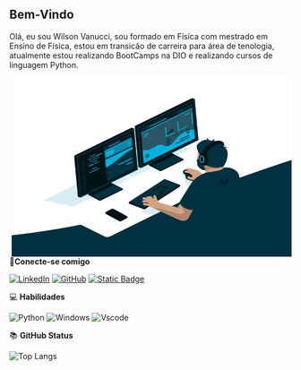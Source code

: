 ## Bem-Vindo
Olá, eu sou Wilson Vanucci, sou formado em Física com mestrado em Ensino de Física, estou em transicão de carreira para área de tenologia, atualmente estou realizando BootCamps na DIO e realizando cursos de linguagem Python.

<img align="right" alt="GIF" src="https://github.com/wvanucci/wvanucci/blob/main/code.gif?raw=true" width="500" height="320" />

📩**Conecte-se comigo**
<!---->
[![LinkedIn](https://img.shields.io/badge/LinkedIn-000?style=for-the-badge&logo=linkedin&logoColor=0E76A8)](https://www.linkedin.com/in/wilson-vanucci-costa-lima-088424180/)
[![GitHub](https://img.shields.io/badge/GitHub-000?style=for-the-badge&logo=github&logoColor=0E76A8)](https://github.com/wvanucci)
[![Static Badge](https://img.shields.io/badge/LATTES-000?style=for-the-badge)](http://lattes.cnpq.br/7067975486990104)

:computer: **Habilidades**

![Python](https://img.shields.io/badge/python-3670A0?style=for-the-badge&logo=python&logoColor=ffdd54)
![Windows](https://img.shields.io/badge/Windows-87CEFA?style=for-the-badge&logo=windows&logoColor=2CA5E0)
![Vscode](https://img.shields.io/badge/Vscode-ADD8E6?style=for-the-badge&logo=visual-studio-code&logoColor=white)

:books: **GitHub Status**

![Top Langs](https://github-readme-stats-git-masterrstaa-rickstaa.vercel.app/api/top-langs/?username=wvanucci&bg_color=000&border_color=30A3DC&title_color=E94D5F&text_color=FFF)


<!--
**wvanucci/wvanucci** is a ✨ _special_ ✨ repository because its `README.md` (this file) appears on your GitHub profile.

Here are some ideas to get you started:

- 🔭 I’m currently working on ...
- 🌱 I’m currently learning ...
- 👯 I’m looking to collaborate on ...
- 🤔 I’m looking for help with ...
- 💬 Ask me about ...
- 📫 How to reach me: ...
- 😄 Pronouns: ...
- ⚡ Fun fact: ...
-->
